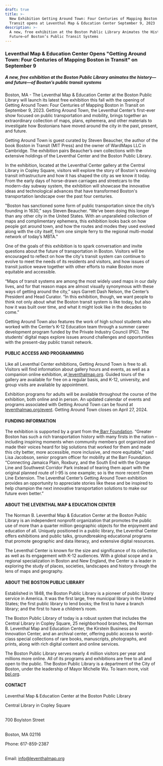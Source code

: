 ```yaml
---
draft: true
title: >-
  New Exhibition Getting Around Town: Four Centuries of Mapping Boston in
  Transit opens at Leventhal Map & Education Center September 9, 2023
description: >-
  A new, free exhibition at the Boston Public Library Animates the History—and
  Future—of Boston’s Public Transit Systems
---
```


### Leventhal Map & Education Center Opens "Getting Around Town: Four Centuries of Mapping Boston in Transit" on September 9 

##### A new, free exhibition at the Boston Public Library animates the history—and future—of Boston’s public transit systems

Boston, MA - The Leventhal Map & Education Center at the Boston Public Library will launch its latest free exhibition this fall with the opening of Getting Around Town: Four Centuries of Mapping Boston in Transit on September 9, 2023. Getting Around Town, the Leventhal Center’s first-ever show focused on public transportation and mobility, brings together an extraordinary collection of maps, plans, ephemera, and other materials to investigate how Bostonians have moved around the city in the past, present, and future.  

Getting Around Town is guest curated by Steven Beaucher, the author of the book Boston in Transit (MIT Press) and the owner of WardMaps LLC in Cambridge. The exhibition pairs Beaucher’s own collections with the extensive holdings of the Leventhal Center and the Boston Public Library. 

In the exhibition, located at the Leventhal Center gallery at the Central Library in Copley Square, visitors will explore the story of Boston's evolving transit infrastructure and how it has shaped the city as we know it today. From the early days of horse-drawn carriages and streetcars to the modern-day subway system, the exhibition will showcase the innovative ideas and technological advances that have transformed Boston's transportation landscape over the past four centuries. 

"Boston has sanctioned some form of public transportation since the city’s founding in 1630,” says Steven Beaucher. “We’ve been doing this longer than any other city in the United States. With an unparalleled collection of maps and complimentary ephemera, this exhibition looks back on how people got around town, and how the routes and modes they used evolved along with the city itself, from one simple ferry to the regional multi-modal network of today’s MBTA." 

One of the goals of this exhibition is to spark conversation and invite questions about the future of transportation in Boston. Visitors will be encouraged to reflect on how the city's transit system can continue to evolve to meet the needs of its residents and visitors, and how issues of transit justice weave together with other efforts to make Boston more equitable and accessible. 

“Maps of transit systems are among the most widely used maps in our daily lives, and for that reason maps are almost visually synonymous with these ways of getting around the city,” says Garrett Dash Nelson, the Center’s President and Head Curator. “In this exhibition, though, we want people to think not only about what the Boston transit system is like today, but also how it was built over time, and what it might look like in the decades to come.” 

Getting Around Town also features the work of high school students who worked with the Center’s K-12 Education team through a summer career development program funded by the Private Industry Council (PIC). The students’ digital maps explore issues around challenges and opportunities with the present-day public transit network. 

#### PUBLIC ACCESS AND PROGRAMMING 

Like all Leventhal Center exhibitions, Getting Around Town is free to all. Visitors will find information about gallery hours and events, as well as a companion online exhibition, at[ leventhalmap.org](http://leventhalmap.org/). Guided tours of the gallery are available for free on a regular basis, and K-12, university, and group visits are available by appointment. 

Exhibition programs for adults will be available throughout the course of the exhibition, both online and in person. An updated calendar of events and programs associated with Getting Around Town can be found at[ leventhalmap.org/event](https://leventhalmap.org/event). Getting Around Town closes on April 27, 2024. 

#### FUNDING INFORMATION 

The exhibition is supported by a grant from the[ Barr Foundation](https://www.barrfoundation.org/). “Greater Boston has such a rich transportation history with many firsts in the nation – including inspiring moments when community members got organized and made their voices heard for big solutions that worked for them and made this city better, more accessible, more inclusive, and more equitable,” said Lisa Jacobson, senior program officer for mobility at the Barr Foundation. “Connecting Jamaica Plain, Roxbury, and the South End with the Orange Line and Southwest Corridor Park instead of tearing them apart with the original planned route of I-95 is one example; so is the more recent Green Line Extension. The Leventhal Center’s Getting Around Town exhibition provides an opportunity to appreciate stories like these and be inspired to help champion the next innovative transportation solutions to make our future even better.” 

#### ABOUT THE LEVENTHAL MAP & EDUCATION CENTER 

The Norman B. Leventhal Map & Education Center at the Boston Public Library is an independent nonprofit organization that promotes the public use of more than a quarter million geographic objects for the enjoyment and education of all. Uniquely positioned in a public library, the Leventhal Center offers exhibitions and public talks, groundbreaking educational programs that promote geographic and data literacy, and extensive digital resources. 

The Leventhal Center is known for the size and significance of its collection, as well as its engagement with K-12 audiences. With a global scope and a regional specialization in Boston and New England, the Center is a leader in exploring the study of places, societies, landscapes and history through the lens of maps and geography. 

#### ABOUT THE BOSTON PUBLIC LIBRARY 

Established in 1848, the Boston Public Library is a pioneer of public library service in America. It was the first large, free municipal library in the United States; the first public library to lend books; the first to have a branch library; and the first to have a children’s room. 

The Boston Public Library of today is a robust system that includes the Central Library in Copley Square, 25 neighborhood branches, the Norman B. Leventhal Map and Education Center, the Kirstein Business and Innovation Center, and an archival center, offering public access to world-class special collections of rare books, manuscripts, photographs, and prints, along with rich digital content and online services. 

The Boston Public Library serves nearly 4 million visitors per year and millions more online. All of its programs and exhibitions are free to all and open to the public. The Boston Public Library is a department of the City of Boston, under the leadership of Mayor Michelle Wu. To learn more, visit[ bpl.org](http://bpl.org/). 

#### CONTACT 

Leventhal Map & Education Center at the Boston Public Library

Central Library in Copley Square                                                                                                         &#x9;

700 Boylston Street                                                                                                                             &#x9;

Boston, MA 02116  

Phone: 617-859-2387                                                                                                                            &#x9;

Email: info@leventhalmap.org 

 



